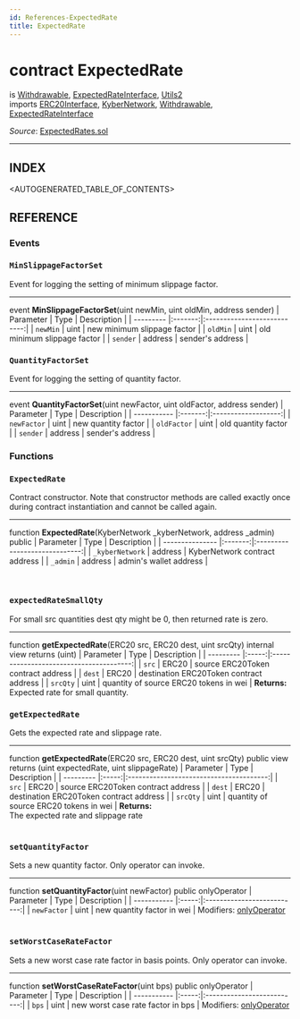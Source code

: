 ```yaml
---
id: References-ExpectedRate
title: ExpectedRate
---
```

# contract ExpectedRate
is [Withdrawable](api-withdrawable.md), [ExpectedRateInterface](api-expectedrateinterface.md), [Utils2](api-utils-2-.md)\
imports [ERC20Interface](api-erc-20-interface.md), [KyberNetwork](api-volumeimbalancerecorder.md), [Withdrawable](api-withdrawable.md), [ExpectedRateInterface](api-expectedrateinterface.md)

*Source*: [ExpectedRates.sol](https://github.com/KyberNetwork/smart-contracts/blob/master/contracts/ExpectedRates.sol)
___

## INDEX

<AUTOGENERATED_TABLE_OF_CONTENTS>

## REFERENCE

### Events

### `MinSlippageFactorSet`
Event for logging the setting of minimum slippage factor.
___
event __MinSlippageFactorSet__(uint newMin, uint oldMin, address sender)
| Parameter | Type    | Description                 |
| --------- |:-------:|:---------------------------:|
| `newMin`  | uint    | new minimum slippage factor |
| `oldMin`  | uint    | old minimum slippage factor |
| `sender`  | address | sender's address            |
<br />

### `QuantityFactorSet`
Event for logging the setting of quantity factor.
___
event __QuantityFactorSet__(uint newFactor, uint oldFactor, address sender)
| Parameter   | Type    | Description         |
| ----------- |:-------:|:-------------------:|
| `newFactor` | uint    | new quantity factor |
| `oldFactor` | uint    | old quantity factor |
| `sender`    | address | sender's address    |
<br />

### Functions

### `ExpectedRate`
Contract constructor. Note that constructor methods are called exactly once during contract instantiation and cannot be called again.
___
function __ExpectedRate__(KyberNetwork \_kyberNetwork, address \_admin) public
| Parameter       | Type    | Description                   |
| --------------- |:-------:|:-----------------------------:|
| `_kyberNetwork` | address | KyberNetwork contract address |
| `_admin`        | address | admin's wallet address        |

<br />

### `expectedRateSmallQty`
For small src quantities dest qty might be 0, then returned rate is zero.
___
function __getExpectedRate__(ERC20 src, ERC20 dest, uint srcQty) internal view returns (uint)
| Parameter | Type  | Description                             |
| --------- |:-----:|:---------------------------------------:|
| `src`     | ERC20 | source ERC20Token contract address      |
| `dest`    | ERC20 | destination ERC20Token contract address |
| `srcQty`  | uint  | quantity of source ERC20 tokens in wei  |
**Returns:**\
Expected rate for small quantity.
<br />

### `getExpectedRate`
Gets the expected rate and slippage rate.
___
function __getExpectedRate__(ERC20 src, ERC20 dest, uint srcQty) public view returns (uint expectedRate, uint slippageRate)
| Parameter | Type  | Description                             |
| --------- |:-----:|:---------------------------------------:|
| `src`     | ERC20 | source ERC20Token contract address      |
| `dest`    | ERC20 | destination ERC20Token contract address |
| `srcQty`  | uint  | quantity of source ERC20 tokens in wei  |
**Returns:**\
The expected rate and slippage  rate\
<br />

### `setQuantityFactor`
Sets a new quantity factor. Only operator can invoke.
___
function __setQuantityFactor__(uint newFactor) public onlyOperator
| Parameter   | Type  | Description                |
| ----------- |:-----:|:--------------------------:|
| `newFactor` | uint  | new quantity factor in wei |
Modifiers: [onlyOperator](api-permissiongroups.md#onlyoperator)\
<br />

### `setWorstCaseRateFactor`
Sets a new worst case rate factor in basis points. Only operator can invoke.
___
function __setWorstCaseRateFactor__(uint bps) public onlyOperator
| Parameter   | Type  | Description                |
| ----------- |:-----:|:--------------------------:|
| `bps` | uint  | new worst case rate factor in bps |
Modifiers: [onlyOperator](api-permissiongroups.md#onlyoperator)\
<br />
